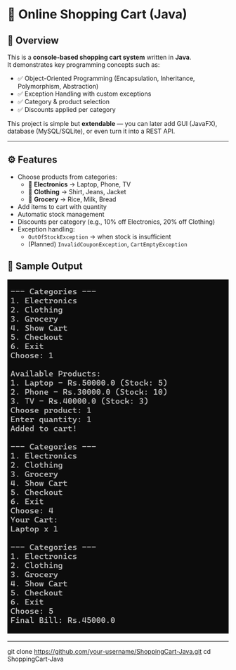 # 🛒 Online Shopping Cart (Java)

## 📌 Overview
This is a **console-based shopping cart system** written in **Java**.  
It demonstrates key programming concepts such as:  
- ✅ Object-Oriented Programming (Encapsulation, Inheritance, Polymorphism, Abstraction)  
- ✅ Exception Handling with custom exceptions  
- ✅ Category & product selection  
- ✅ Discounts applied per category  

This project is simple but **extendable** — you can later add GUI (JavaFX), database (MySQL/SQLite), or even turn it into a REST API.

---

## ⚙️ Features
- Choose products from categories:  
  - 📱 **Electronics** → Laptop, Phone, TV  
  - 👕 **Clothing** → Shirt, Jeans, Jacket  
  - 🥖 **Grocery** → Rice, Milk, Bread  
- Add items to cart with quantity  
- Automatic stock management  
- Discounts per category (e.g., 10% off Electronics, 20% off Clothing)  
- Exception handling:  
  - `OutOfStockException` → when stock is insufficient  
  - (Planned) `InvalidCouponException`, `CartEmptyException`  

## 📸 Sample Output

![Shopping Cart Output](Screenshot%202025-09-05%20215303.png)



---


git clone https://github.com/your-username/ShoppingCart-Java.git
cd ShoppingCart-Java
